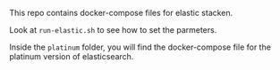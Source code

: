 This repo contains docker-compose files for elastic stacken.

Look at `run-elastic.sh` to see how to set the parmeters.

Inside the `platinum` folder, you will find the docker-compose file for the platinum version of elasticsearch.


